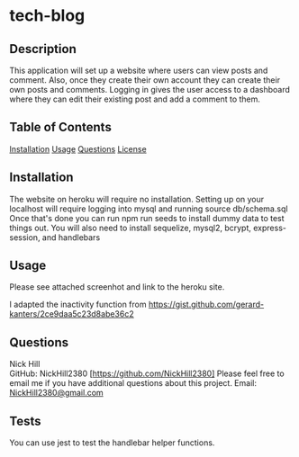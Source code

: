 
  
# tech-blog  

                
                
## Description

This application will set up a website where users can view posts and comment. Also, once they create their own account they can create their own posts and comments. Logging in gives the user access to a dashboard where they can edit their existing post and add a comment to them. 
    
## Table of Contents

[Installation](#installation)
[Usage](#usage)
[Questions](#questions)
[License](#license)

## Installation

The website on heroku will require no installation. Setting up on your localhost will require logging into mysql and running source db/schema.sql Once that's done you can run npm run seeds to install dummy data to test things out. You will also need to install  sequelize, mysql2, bcrypt, express-session, and handlebars

## Usage

Please see attached screenhot and link to the heroku site. 







I adapted the inactivity function from https://gist.github.com/gerard-kanters/2ce9daa5c23d8abe36c2



## Questions

Nick Hill  
GitHub: NickHill2380 [https://github.com/NickHill2380]
Please feel free to email me if you have additional questions about this project.
Email: <NickHill2380@gmail.com>

## Tests
You can use jest to test the handlebar helper functions.


